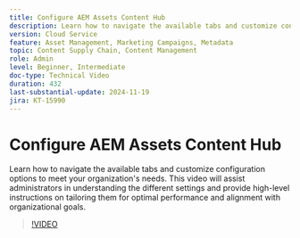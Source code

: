 ```yaml
---
title: Configure AEM Assets Content Hub
description: Learn how to navigate the available tabs and customize configuration options to meet your organization's needs. 
version: Cloud Service
feature: Asset Management, Marketing Campaigns, Metadata
topic: Content Supply Chain, Content Management
role: Admin
level: Beginner, Intermediate
doc-type: Technical Video
duration: 432
last-substantial-update: 2024-11-19
jira: KT-15990
---
```


# Configure AEM Assets Content Hub

Learn how to navigate the available tabs and customize configuration options to meet your organization's needs. This video will assist administrators in understanding the different settings and provide high-level instructions on tailoring them for optimal performance and alignment with organizational goals.

>[!VIDEO](https://video.tv.adobe.com/v/3439311/?learn=on)
